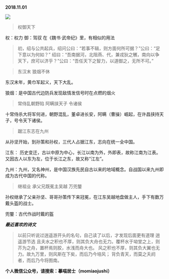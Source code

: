 
          
            
**2018.11.01**



![](//upload-images.jianshu.io/upload_images/51001-3ac85028d21017ed.jpeg)



>权御天下



权：权力
御：驾驭
在《魏书·武帝纪》里，有相似的用法
>初，绍与公共起兵，绍问公曰：“若事不辑，则方面何所可据？”公曰：“足下意以为何如？”
绍曰：“吾南据河，北阻燕、代，兼戎狄之觽，南向以争天下，庶可以济乎？”公曰：“吾任天下之智力，以道御之，无所不可。”


>东汉末 狼烟不休



东汉末年，黄巾军起义，天下大乱。

狼烟：是中国古代边防兵发现敌情发信号时在点燃的烟火
>常侍乱朝野陷 阿瞒挟天子 令诸侯



十常侍杀大将军何进，朝野混乱，董卓进长安，阿瞒（曹操）崛起，在许昌挟持天子，号令天下诸侯。
>踞江东志在九州



从孙坚开始，到孙策和孙权，三代人占据江东，志向在统一全中国。

江东： 历史变迁，古以中原为中心，长江以南为外，外即表，故称江南为江表。又因古人以东为左，位于长江之东，故又称“江左”。

九州：九州，又名神州，是中国汉族先民自古以来的地域概念。自战国以来九州即成为古代中国的代称。
>继祖业 承父兄既冕主吴越 万兜鍪



孙权继承了父亲孙坚、哥哥孙策传下来冠冕，在江东吴越地盘做主人，手下有数万戴头盔的战士。

兜鍪：古代作战时戴的盔


***最近喜欢的诗文***
>以前只听说过逍遥游开头的名句，自己读了以后，才发现后面更有道理
逍遥游节选
且夫水之积也不厚，则其负大舟也无力。覆杯水于坳堂之上，则芥为之舟，置杯焉则胶，水浅而舟大也。
风之积也不厚，则其负大翼也无力。故九万里，则风斯在下矣，而后乃今培风；
背负青天，而莫之夭阏者，而后乃今将图南。




**个人微信公众号，请搜索：摹喵居士（momiaojushi）**

          
        